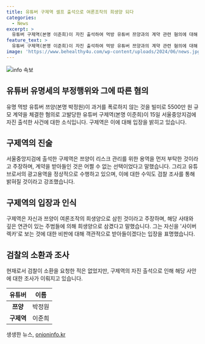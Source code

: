 ```yaml
---
title: 유튜버 구제역 셀프 출석으로 여론조작의 희생양 되다
categories:
  - News
excerpt: >
  유튜버 구제역(본명 이준희)이 자진 출석하여 먹방 유튜버 쯔양과의 계약 관련 혐의에 대해 입장을 밝혔다. 그는 돈을 받은 것은 쯔양이 리스크 관리를 위한 용역을 먼저 부탁했기 때문이라며 여론조작과 관련된 카르텔의 희생양으로 삼았다고 주장했다. 또한, 자신의 행동에 대해 비판이 나올 수 있음을 인정하면서도 성실하게 활동하겠다고 밝혔으며, 익명 렉카들의 폭로에 대해서는 문제가 있다고 언급했다. (총 180자)
feature_text: >
  유튜버 구제역(본명 이준희)이 자진 출석하여 먹방 유튜버 쯔양과의 계약 관련 혐의에 대해 입장을 밝혔다. 그는 돈을 받은 것은 쯔양이 리스크 관리를 위한 용역을 먼저 부탁했기 때문이라며 여론조작과 관련된 카르텔의 희생양으로 삼았다고 주장했다. 또한, 자신의 행동에 대해 비판이 나올 수 있음을 인정하면서도 성실하게 활동하겠다고 밝혔으며, 익명 렉카들의 폭로에 대해서는 문제가 있다고 언급했다. (총 180자)
image: 'https://www.behealthy4u.com/wp-content/uploads/2024/06/news.jpg'
---
```


<p><img src="https://www.behealthy4u.com/wp-content/uploads/2024/06/news.jpg" alt="info 속보" /></p>

<h2 data-ke-size="size26">유튜버 유명세의 부정행위와 그에 따른 혐의</h2>

<p data-ke-size="size16">유명 먹방 유튜버 쯔양(본명 박정원)이 과거를 폭로하지 않는 것을 빌미로 5500만 원 규모 계약을 체결한 혐의로 고발당한 유튜버 구제역(본명 이준희)이 15일 서울중앙지검에 자진 출석한 사건에 대한 소식입니다. 구제역은 이에 대해 입장을 밝히고 있습니다.</p>

<h2 data-ke-size="size26">구제역의 진술</h2>

<p data-ke-size="size16">서울중앙지검에 출석한 구제역은 쯔양이 리스크 관리를 위한 용역을 먼저 부탁한 것이라고 주장하며, 계약을 받아들인 것은 어쩔 수 없는 선택이었다고 말했습니다. 그리고 유튜브로서의 광고용역을 정상적으로 수행하고 있으며, 이에 대한 수익도 검찰 조사를 통해 밝혀질 것이라고 강조했습니다.</p>

<h2 data-ke-size="size26">구제역의 입장과 인식</h2>

<p data-ke-size="size16">구제역은 자신과 쯔양이 여론조작의 희생양으로 삼힌 것이라고 주장하며, 해당 사태와 깊은 연관이 있는 주범들에 의해 희생양으로 삼겼다고 말했습니다. 그는 자신을 '사이버 렉카'로 보는 것에 대한 비판에 대해 객관적으로 받아들이겠다는 입장을 표명했습니다.</p>

<h2 data-ke-size="size26">검찰의 소환과 조사</h2>

<p data-ke-size="size16">현재로서 검찰이 소환을 요청한 적은 없었지만, 구제역의 자진 출석으로 인해 해당 사안에 대한 조사가 이뤄지고 있습니다.</p>

<table>
    <thead>
        <tr>
            <th style="text-align: center;">유튜버</th>
            <th style="text-align: center;">이름</th>
        </tr>
    </thead>
    <tbody>
        <tr>
            <td style="text-align: center;"><b>쯔양</b></td>
            <td style="text-align: center;">박정원</td>
        </tr>
        <tr>
            <td style="text-align: center;"><b>구제역</b></td>
            <td style="text-align: center;">이준희</td>
        </tr>
    </tbody>
</table>
생생한 뉴스, <a href="https://onioninfo.kr" rel="dofollow">onioninfo.kr</a>


